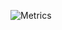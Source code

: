 ![Metrics](https://metrics.lecoq.io/b0kch01?template=classic&isocalendar=1&languages=1&achievements=1&lines=1&activity=1&people=1&skyline=1&isocalendar.duration=half-year&languages.limit=8&languages.sections=most-used&languages.colors=github&languages.threshold=0%25&languages.indepth=false&languages.recent.load=300&languages.recent.days=14&people.limit=24&people.size=28&people.types=followers%2C%20following&people.identicons=false&people.shuffle=false&activity.limit=5&activity.load=300&activity.days=14&activity.filter=all&activity.visibility=all&activity.timestamps=false&achievements.threshold=A&achievements.secrets=true&achievements.limit=0&skyline.year=current-year&skyline.frames=60&skyline.quality=0.5&skyline.compatibility=false&config.timezone=America%2FLos_Angeles)
